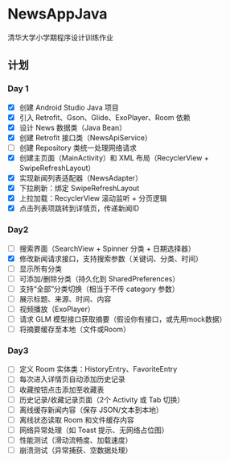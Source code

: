 # NewsAppJava
清华大学小学期程序设计训练作业

## 计划

### Day 1

- [x] 创建 Android Studio Java 项目
- [x] 引入 Retrofit、Gson、Glide、ExoPlayer、Room 依赖
- [x] 设计 News 数据类（Java Bean）
- [x] 创建 Retrofit 接口类（NewsApiService）
- [ ] 创建 Repository 类统一处理网络请求
- [x] 创建主页面（MainActivity）和 XML 布局（RecyclerView + SwipeRefreshLayout）
- [x] 实现新闻列表适配器（NewsAdapter）
- [x] 下拉刷新：绑定 SwipeRefreshLayout
- [x] 上拉加载：RecyclerView 滚动监听 + 分页逻辑
- [x] 点击列表项跳转到详情页，传递新闻ID

### Day2
- [ ] 搜索界面（SearchView + Spinner 分类 + 日期选择器）
- [x] 修改新闻请求接口，支持搜索参数（关键词、分类、时间）
- [ ] 显示所有分类
- [ ] 可添加/删除分类（持久化到 SharedPreferences）
- [ ] 支持“全部”分类切换（相当于不传 category 参数）
- [ ] 展示标题、来源、时间、内容
- [ ] 视频播放（ExoPlayer）
- [ ] 请求 GLM 模型接口获取摘要（假设你有接口，或先用mock数据）
- [ ] 将摘要缓存至本地（文件或Room）

### Day3
- [ ] 定义 Room 实体类：HistoryEntry、FavoriteEntry
- [ ] 每次进入详情页自动添加历史记录
- [ ] 收藏按钮点击添加至收藏表
- [ ] 历史记录/收藏记录页面（2个 Activity 或 Tab 切换）
- [ ] 离线缓存新闻内容（保存 JSON/文本到本地）
- [ ] 离线状态读取 Room 和文件缓存内容
- [ ] 网络异常处理（如 Toast 提示、无网络占位图）
- [ ] 性能测试（滑动流畅度、加载速度）
- [ ] 崩溃测试（异常捕获、空数据处理）
